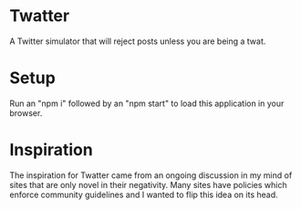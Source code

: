 # Twatter

A Twitter simulator that will reject posts unless you are being a twat.

# Setup

Run an "npm i" followed by an "npm start" to load this application in your browser.

# Inspiration

The inspiration for Twatter came from an ongoing discussion in my mind of sites that are only novel in their negativity. Many sites have policies which enforce community guidelines and I wanted to flip this idea on its head.
